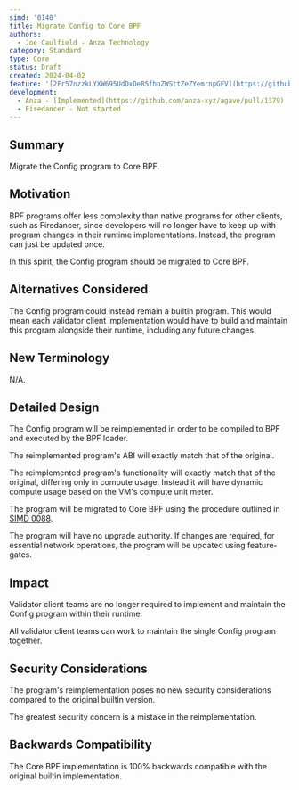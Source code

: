 ```yaml
---
simd: '0140'
title: Migrate Config to Core BPF
authors:
  - Joe Caulfield - Anza Technology
category: Standard
type: Core
status: Draft
created: 2024-04-02
feature: '[2Fr57nzzkLYXW695UdDxDeR5fhnZWSttZeZYemrnpGFV](https://github.com/anza-xyz/agave/issues/1378)'
development:
  - Anza - [Implemented](https://github.com/anza-xyz/agave/pull/1379)
  - Firedancer - Not started
---
```


## Summary

Migrate the Config program to Core BPF.

## Motivation

BPF programs offer less complexity than native programs for other clients, such
as Firedancer, since developers will no longer have to keep up with program
changes in their runtime implementations. Instead, the program can just be
updated once.

In this spirit, the Config program should be migrated to Core BPF.

## Alternatives Considered

The Config program could instead remain a builtin program. This would mean each
validator client implementation would have to build and maintain this program
alongside their runtime, including any future changes.

## New Terminology

N/A.

## Detailed Design

The Config program will be reimplemented in order to be compiled to BPF and
executed by the BPF loader.

The reimplemented program's ABI will exactly match that of the original.

The reimplemented program's functionality will exactly match that of the
original, differing only in compute usage. Instead it will have dynamic compute
usage based on the VM's compute unit meter.

The program will be migrated to Core BPF using the procedure outlined in
[SIMD 0088](./0088-enable-core-bpf-programs.md).

The program will have no upgrade authority. If changes are required, for
essential network operations, the program will be updated using feature-gates.

## Impact

Validator client teams are no longer required to implement and maintain the
Config program within their runtime.

All validator client teams can work to maintain the single Config program
together.

## Security Considerations

The program's reimplementation poses no new security considerations compared to
the original builtin version.

The greatest security concern is a mistake in the reimplementation.

## Backwards Compatibility

The Core BPF implementation is 100% backwards compatible with the original
builtin implementation.

